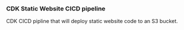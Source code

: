 ### CDK Static Website CICD pipeline

CDK CICD pipline that will deploy static website code to an S3 bucket.

